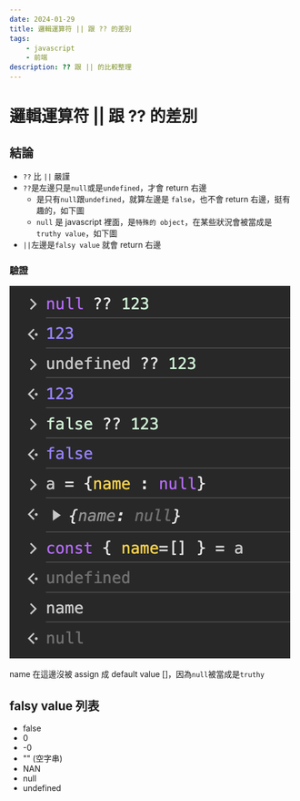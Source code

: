 ```yaml
---
date: 2024-01-29
title: 邏輯運算符 || 跟 ?? 的差別
tags:
    - javascript
    - 前端
description: ?? 跟 || 的比較整理
---
```


# 邏輯運算符 || 跟 ?? 的差別

## 結論

-   `??` 比 `||` 嚴謹
-   `??`是左邊只是`null`或是`undefined`，才會 return 右邊
    -   是只有`null`跟`undefined`，就算左邊是 `false`，也不會 return 右邊，挺有趣的，如下圖
    -   `null` 是 javascript 裡面，是`特殊的 object`，在某些狀況會被當成是 `truthy value`，如下圖
-   `||`左邊是`falsy value` 就會 return 右邊

### 驗證

![operator](../images/2024-01-29_01/01.png)

name 在這邊沒被 assign 成 default value []，因為`null`被當成是`truthy`

## falsy value 列表

-   false
-   0
-   -0
-   "" (空字串)
-   NAN
-   null
-   undefined
